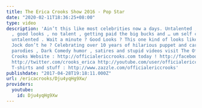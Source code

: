 ```yaml
---
title: The Erica Crooks Show 2016 - Pop Star
date: "2020-02-11T18:36:25+08:00"
type: video
description: 'Ain’t this like most celebrities now a days. Untalented , self centered
  , good looks , no talent , getting paid the big bucks and … um self centered and
  untalented . Wait a minute ? Good Looks ? This one kind of looks like Arnold The
  Jock don’t he ? Celebrating over 10 years of hilarious puppet and cartoon animation
  parodies , Dark Comedy humor , satires and stupid videos visit The Official Erica
  Crooks Website : http://officialericcrooks.com today ! http://facebook.com/officialericcrooks
  http://twitter.com/crooks_erica http://youtube.com/user/officialericcrooks http://Instagram.com/officialericcrooks/
  T-shirts and stuff : http://www.zazzle.com/officialericcrooks'
publishdate: "2017-04-28T19:18:11.000Z"
url: /ericacrooks/Dju4yqHg9Xw/
providers:
  youtube:
    id: Dju4yqHg9Xw
---
```

